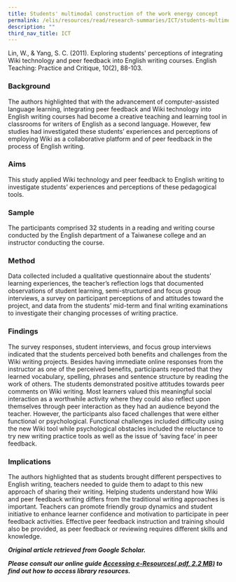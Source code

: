 ```yaml
---
title: Students' multimodal construction of the work energy concept
permalink: /elis/resources/read/research-summaries/ICT/students-multimodal-construction-of-work-energy-concept/
description: ""
third_nav_title: ICT
---
```

Lin, W., & Yang, S. C. (2011). Exploring students' perceptions of integrating Wiki technology and peer feedback into English writing courses. English Teaching: Practice and Critique, 10(2), 88-103.

### Background

The authors highlighted that with the advancement of computer-assisted language learning, integrating peer feedback and Wiki technology into English writing courses had become a creative teaching and learning tool in classrooms for writers of English as a second language. However, few studies had investigated these students’ experiences and perceptions of employing Wiki as a collaborative platform and of peer feedback in the process of English writing.

### Aims

This study applied Wiki technology and peer feedback to English writing to investigate students’ experiences and perceptions of these pedagogical tools.

### Sample

The participants comprised 32 students in a reading and writing course conducted by the English department of a Taiwanese college and an instructor conducting the course.

### Method

Data collected included a qualitative questionnaire about the students’ learning experiences, the teacher’s reflection logs that documented observations of student learning, semi-structured and focus group interviews, a survey on participant perceptions of and attitudes toward the project, and data from the students’ mid-term and final writing examinations to investigate their changing processes of writing practice.

### Findings

The survey responses, student interviews, and focus group interviews indicated that the students perceived both benefits and challenges from the Wiki writing projects. Besides having immediate online responses from the instructor as one of the perceived benefits, participants reported that they learned vocabulary, spelling, phrases and sentence structure by reading the work of others. The students demonstrated positive attitudes towards peer comments on Wiki writing. Most learners valued this meaningful social interaction as a worthwhile activity where they could also reflect upon themselves through peer interaction as they had an audience beyond the teacher. However, the participants also faced challenges that were either functional or psychological. Functional challenges included difficulty using the new Wiki tool while psychological obstacles included the reluctance to try new writing practice tools as well as the issue of ‘saving face’ in peer feedback.

### Implications

The authors highlighted that as students brought different perspectives to English writing, teachers needed to guide them to adapt to this new approach of sharing their writing. Helping students understand how Wiki and peer feedback writing differs from the traditional writing approaches is important. Teachers can promote friendly group dynamics and student initiative to enhance learner confidence and motivation to participate in peer feedback activities. Effective peer feedback instruction and training should also be provided, as peer feedback or reviewing requires different skills and knowledge.


_**Original article retrieved from Google Scholar.**_  

**_Please consult our online guide [Accessing e-Resources(.pdf, 2.2 MB)](https://academyofsingaporeteachers-moe-edu-sg-admin.cwp.sg/elis/resources/read/research-summaries/ict/18e45074-6b1b-4ac7-811f-1a8da16c4f81 "Accessing e-Resources") to find out how to access library resources._**